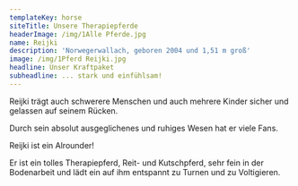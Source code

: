 ```yaml
---
templateKey: horse
siteTitle: Unsere Therapiepferde
headerImage: /img/1Alle Pferde.jpg
name: Reijki
description: 'Norwegerwallach, geboren 2004 und 1,51 m groß'
image: /img/1Pferd Reijki.jpg
headline: Unser Kraftpaket
subheadline: ... stark und einfühlsam!
---
```

Reijki trägt auch schwerere Menschen und auch mehrere Kinder sicher und gelassen auf seinem Rücken. 

Durch sein absolut ausgeglichenes und ruhiges Wesen hat er viele Fans.

 Reijki ist ein Alrounder! 

Er ist ein tolles Therapiepferd, Reit- und Kutschpferd, sehr fein in der Bodenarbeit und lädt ein auf ihm entspannt zu Turnen und zu Voltigieren.
